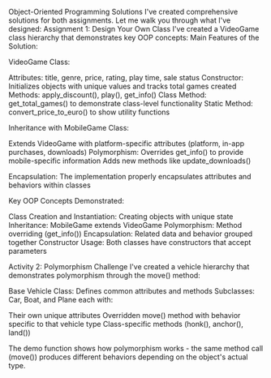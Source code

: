Object-Oriented Programming Solutions
I've created comprehensive solutions for both assignments. Let me walk you through what I've designed:
Assignment 1: Design Your Own Class
I've created a VideoGame class hierarchy that demonstrates key OOP concepts:
Main Features of the Solution:

VideoGame Class:

Attributes: title, genre, price, rating, play time, sale status
Constructor: Initializes objects with unique values and tracks total games created
Methods: apply_discount(), play(), get_info()
Class Method: get_total_games() to demonstrate class-level functionality
Static Method: convert_price_to_euro() to show utility functions


Inheritance with MobileGame Class:

Extends VideoGame with platform-specific attributes (platform, in-app purchases, downloads)
Polymorphism: Overrides get_info() to provide mobile-specific information
Adds new methods like update_downloads()


Encapsulation: The implementation properly encapsulates attributes and behaviors within classes

Key OOP Concepts Demonstrated:

Class Creation and Instantiation: Creating objects with unique state
Inheritance: MobileGame extends VideoGame
Polymorphism: Method overriding (get_info())
Encapsulation: Related data and behavior grouped together
Constructor Usage: Both classes have constructors that accept parameters

Activity 2: Polymorphism Challenge
I've created a vehicle hierarchy that demonstrates polymorphism through the move() method:

Base Vehicle Class: Defines common attributes and methods
Subclasses: Car, Boat, and Plane each with:

Their own unique attributes
Overridden move() method with behavior specific to that vehicle type
Class-specific methods (honk(), anchor(), land())



The demo function shows how polymorphism works - the same method call (move()) produces different behaviors depending on the object's actual type.
